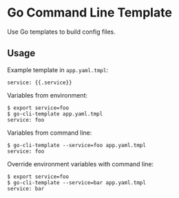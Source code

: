 Go Command Line Template
========================

Use Go templates to build config files.

Usage
-----

Example template in `app.yaml.tmpl`:
```
service: {{.service}}
```

Variables from environment:
```
$ export service=foo
$ go-cli-template app.yaml.tmpl
service: foo
```

Variables from command line:
```
$ go-cli-template --service=foo app.yaml.tmpl
service: foo
```

Override environment variables with command line:
```
$ export service=foo
$ go-cli-template --service=bar app.yaml.tmpl
service: bar
```

